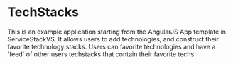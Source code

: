 TechStacks
==============
This is an example application starting from the AngularJS App template in ServiceStackVS. It allows users to add technologies, and construct their favorite technology stacks. Users can favorite technologies and have a 'feed' of other users techstacks that contain their favorite techs.